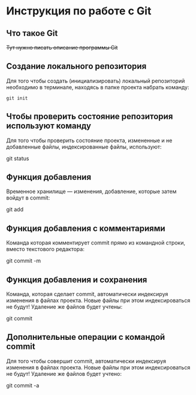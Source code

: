 # **Инструкция по работе с Git**

## Что такое Git

~~Тут нужно писать описание программы Git~~

## Создание локального репозитория

Для того чтобы создать (инициализировать)
локальный репозиторий необходимо в терминале,
находясь в папке проекта набрать команду:

    git init

## Чтобы проверить состояние репозитория используют команду
Для того чтобы проверить состояние проекта, измененные и не добавленные файлы, индексированные файлы, используют:

git status

## Функция добавления 
Временное хранилище — изменения, добавление, которые затем войдут в commit:

git add

## Функция добавления с комментариями
Команда которая комментирует commit прямо из командной строки, вместо текстового редактора:

git commit -m

## Функция добавления и сохранения
Команда, которая сделает commit, автоматически индексируя изменения в файлах проекта. Новые файлы при этом индексироваться не будут! Удаление же файлов будет учтены:

git commit

## Дополнительные операции с командой commit
Для того чтобы совершит commit, автоматически индексируя изменения в файлах
проекта. Новые файлы при этом индексироваться не будут! Удаление же файлов
будет учтено:

git commit -a


